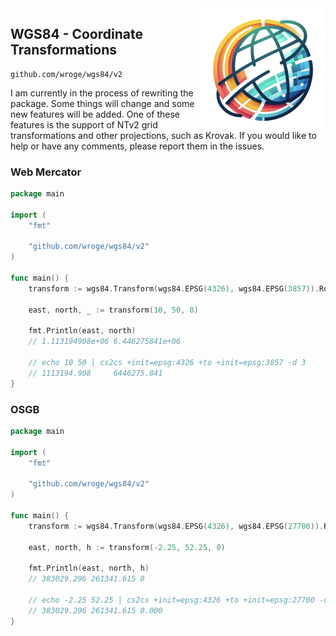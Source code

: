 
<img align="right" src="./logo.png" width="200"/>

## WGS84 - Coordinate Transformations

```
github.com/wroge/wgs84/v2
```  


I am currently in the process of rewriting the package. Some things will change and some new features will be added. One of these features is the support of NTv2 grid transformations and other projections, such as Krovak. If you would like to help or have any comments, please report them in the issues.

### Web Mercator

```go
package main

import (
	"fmt"

	"github.com/wroge/wgs84/v2"
)

func main() {
	transform := wgs84.Transform(wgs84.EPSG(4326), wgs84.EPSG(3857)).Round(3)

	east, north, _ := transform(10, 50, 0)

	fmt.Println(east, north)
	// 1.113194908e+06 6.446275841e+06

	// echo 10 50 | cs2cs +init=epsg:4326 +to +init=epsg:3857 -d 3
	// 1113194.908     6446275.841
}
```

### OSGB

```go
package main

import (
	"fmt"

	"github.com/wroge/wgs84/v2"
)

func main() {
	transform := wgs84.Transform(wgs84.EPSG(4326), wgs84.EPSG(27700)).Round(3)

	east, north, h := transform(-2.25, 52.25, 0)

	fmt.Println(east, north, h)
	// 383029.296 261341.615 0

	// echo -2.25 52.25 | cs2cs +init=epsg:4326 +to +init=epsg:27700 -d 3
	// 383029.296 261341.615 0.000
}
```
